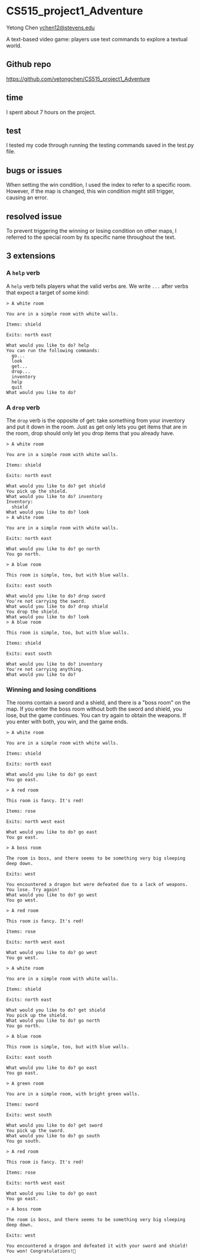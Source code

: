 # CS515_project1_Adventure
 Yetong Chen ychen12@stevens.edu

 A text-based video game: players use text commands to explore a textual world.

## Github repo
https://github.com/yetongchen/CS515_project1_Adventure

## time
I spent about 7 hours on the project.

## test 
I tested my code through running the testing commands saved in the test.py file.

## bugs or issues
When setting the win condition, I used the index to refer to a specific room. However, if the map is changed, this win condition might still trigger, causing an error.

## resolved issue
To prevent triggering the winning or losing condition on other maps, I referred to the special room by its specific name throughout the text.

## 3 extensions
### A `help` verb
A `help` verb tells players what the valid verbs are. We write `...` after verbs that expect a target of some kind:
```
> A white room

You are in a simple room with white walls.

Items: shield

Exits: north east

What would you like to do? help
You can run the following commands:
  go...
  look
  get...
  drop...
  inventory
  help
  quit
What would you like to do?
```

### A `drop` verb
The `drop` verb is the opposite of get: take something from your inventory and put it down in the room. Just as get only lets you get items that are in the room, drop should only let you drop items that you already have.
```
> A white room

You are in a simple room with white walls.

Items: shield

Exits: north east

What would you like to do? get shield
You pick up the shield.
What would you like to do? inventory
Inventory:
  shield
What would you like to do? look
> A white room

You are in a simple room with white walls.

Exits: north east

What would you like to do? go north
You go north.

> A blue room

This room is simple, too, but with blue walls.

Exits: east south

What would you like to do? drop sword
You're not carrying the sword.
What would you like to do? drop shield
You drop the shield.
What would you like to do? look
> A blue room

This room is simple, too, but with blue walls.

Items: shield

Exits: east south

What would you like to do? inventory
You're not carrying anything.
What would you like to do?
```
### Winning and losing conditions
The rooms contain a sword and a shield, and there is a "boss room" on the map. If you enter the boss room without both the sword and shield, you lose, but the game continues. You can try again to obtain the weapons. If you enter with both, you win, and the game ends.
```
> A white room

You are in a simple room with white walls.

Items: shield

Exits: north east

What would you like to do? go east
You go east.

> A red room

This room is fancy. It's red!

Items: rose

Exits: north west east

What would you like to do? go east
You go east.

> A boss room

The room is boss, and there seems to be something very big sleeping deep down.

Exits: west

You encountered a dragon but were defeated due to a lack of weapons. You lose. Try again!
What would you like to do? go west
You go west.

> A red room

This room is fancy. It's red!

Items: rose

Exits: north west east

What would you like to do? go west
You go west.

> A white room

You are in a simple room with white walls.

Items: shield

Exits: north east

What would you like to do? get shield
You pick up the shield.
What would you like to do? go north
You go north.

> A blue room

This room is simple, too, but with blue walls.

Exits: east south

What would you like to do? go east
You go east.

> A green room

You are in a simple room, with bright green walls.

Items: sword

Exits: west south

What would you like to do? get sword
You pick up the sword.
What would you like to do? go south
You go south.

> A red room

This room is fancy. It's red!

Items: rose

Exits: north west east

What would you like to do? go east
You go east.

> A boss room

The room is boss, and there seems to be something very big sleeping deep down.

Exits: west

You encountered a dragon and defeated it with your sword and shield! You won! Congratulations!🎇
```
